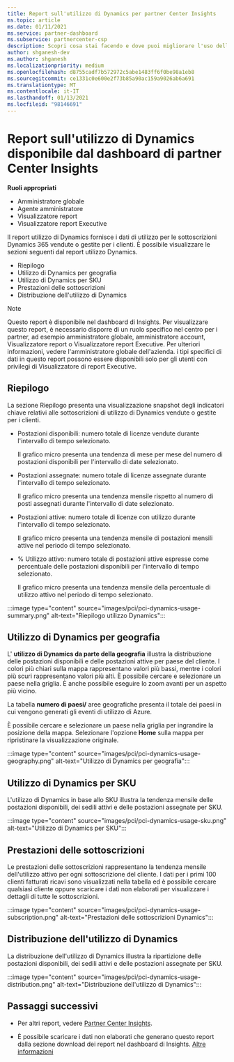 ```yaml
---
title: Report sull'utilizzo di Dynamics per partner Center Insights
ms.topic: article
ms.date: 01/11/2021
ms.service: partner-dashboard
ms.subservice: partnercenter-csp
description: Scopri cosa stai facendo e dove puoi migliorare l'uso delle sottoscrizioni di Dynamics che Vendi o Gestisci per i tuoi clienti.
author: shganesh-dev
ms.author: shganesh
ms.localizationpriority: medium
ms.openlocfilehash: d8755cadf7b572972c5abe1483ff6f0be98a1eb8
ms.sourcegitcommit: ce1331c0e600e2f73b85a90ac159a9026ab6a691
ms.translationtype: MT
ms.contentlocale: it-IT
ms.lasthandoff: 01/13/2021
ms.locfileid: "98146691"
---
```

# <a name="dynamics-usage-report-available-from-the-partner-center-insights-dashboard"></a>Report sull'utilizzo di Dynamics disponibile dal dashboard di partner Center Insights

**Ruoli appropriati**
- Amministratore globale
- Agente amministratore
- Visualizzatore report
- Visualizzatore report Executive

Il report utilizzo di Dynamics fornisce i dati di utilizzo per le sottoscrizioni Dynamics 365 vendute o gestite per i clienti. È possibile visualizzare le sezioni seguenti dal report utilizzo Dynamics.

- Riepilogo
- Utilizzo di Dynamics per geografia
- Utilizzo di Dynamics per SKU
- Prestazioni delle sottoscrizioni
- Distribuzione dell'utilizzo di Dynamics

 > [!NOTE]
 > Questo report è disponibile nel dashboard di Insights. Per visualizzare questo report, è necessario disporre di un ruolo specifico nel centro per i partner, ad esempio amministratore globale, amministratore account, Visualizzatore report o Visualizzatore report Executive. Per ulteriori informazioni, vedere l'amministratore globale dell'azienda. i tipi specifici di dati in questo report possono essere disponibili solo per gli utenti con privilegi di Visualizzatore di report Executive.

## <a name="summary"></a>Riepilogo

La sezione Riepilogo presenta una visualizzazione snapshot degli indicatori chiave relativi alle sottoscrizioni di utilizzo di Dynamics vendute o gestite per i clienti.  

- Postazioni disponibili: numero totale di licenze vendute durante l'intervallo di tempo selezionato.

   Il grafico micro presenta una tendenza di mese per mese del numero di postazioni disponibili per l'intervallo di date selezionato.

- Postazioni assegnate: numero totale di licenze assegnate durante l'intervallo di tempo selezionato.

   Il grafico micro presenta una tendenza mensile rispetto al numero di posti assegnati durante l'intervallo di date selezionato.

- Postazioni attive: numero totale di licenze con utilizzo durante l'intervallo di tempo selezionato. 

   Il grafico micro presenta una tendenza mensile di postazioni mensili attive nel periodo di tempo selezionato.

- % Utilizzo attivo: numero totale di postazioni attive espresse come percentuale delle postazioni disponibili per l'intervallo di tempo selezionato. 

   Il grafico micro presenta una tendenza mensile della percentuale di utilizzo attivo nel periodo di tempo selezionato.

:::image type="content" source="images/pci/pci-dynamics-usage-summary.png" alt-text="Riepilogo utilizzo Dynamics":::

## <a name="dynamics-usage-by-geography"></a>Utilizzo di Dynamics per geografia

L' **utilizzo di Dynamics da parte della geografia** illustra la distribuzione delle postazioni disponibili e delle postazioni attive per paese del cliente. I colori più chiari sulla mappa rappresentano valori più bassi, mentre i colori più scuri rappresentano valori più alti. È possibile cercare e selezionare un paese nella griglia. È anche possibile eseguire lo zoom avanti per un aspetto più vicino.

La tabella **numero di paesi/** aree geografiche presenta il totale dei paesi in cui vengono generati gli eventi di utilizzo di Azure.

È possibile cercare e selezionare un paese nella griglia per ingrandire la posizione della mappa. Selezionare l'opzione **Home** sulla mappa per ripristinare la visualizzazione originale.

:::image type="content" source="images/pci/pci-dynamics-usage-geography.png" alt-text="Utilizzo di Dynamics per geografia":::

## <a name="dynamics-usage-by-sku"></a>Utilizzo di Dynamics per SKU

L'utilizzo di Dynamics in base allo SKU illustra la tendenza mensile delle postazioni disponibili, dei sedili attivi e delle postazioni assegnate per SKU.

:::image type="content" source="images/pci/pci-dynamics-usage-sku.png" alt-text="Utilizzo di Dynamics per SKU":::

## <a name="subscriptions-performance"></a>Prestazioni delle sottoscrizioni

Le prestazioni delle sottoscrizioni rappresentano la tendenza mensile dell'utilizzo attivo per ogni sottoscrizione del cliente. I dati per i primi 100 clienti fatturati ricavi sono visualizzati nella tabella ed è possibile cercare qualsiasi cliente oppure scaricare i dati non elaborati per visualizzare i dettagli di tutte le sottoscrizioni.

:::image type="content" source="images/pci/pci-dynamics-usage-subscription.png" alt-text="Prestazioni delle sottoscrizioni Dynamics":::

## <a name="dynamics-usage-distribution"></a>Distribuzione dell'utilizzo di Dynamics

La distribuzione dell'utilizzo di Dynamics illustra la ripartizione delle postazioni disponibili, dei sedili attivi e delle postazioni assegnate per SKU.

:::image type="content" source="images/pci/pci-dynamics-usage-distribution.png" alt-text="Distribuzione dell'utilizzo di Dynamics":::

## <a name="next-steps"></a>Passaggi successivi

- Per altri report, vedere [Partner Center Insights](partner-center-insights.md).

- È possibile scaricare i dati non elaborati che generano questo report dalla sezione download dei report nel dashboard di Insights. [Altre informazioni](pci-download-reports.md) 
